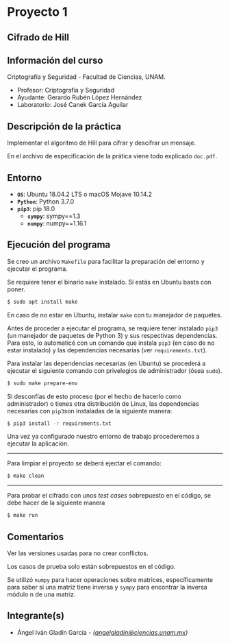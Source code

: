# Proyecto 1
## Cifrado de Hill


## Información del curso

Criptografía y Seguridad - Facultad de Ciencias, UNAM.

* Profesor: Criptografía y Seguridad
* Ayudante: Gerardo Rubén López Hernández
* Laboratorio: José Canek García Aguilar

## Descripción de la práctica

Implementar el algoritmo de Hill para cifrar y descifrar un mensaje.

En el archivo de especificación de la prática viene todo explicado 
`doc.pdf`.

## Entorno

* **`OS`**: Ubuntu 18.04.2 LTS o macOS Mojave 10.14.2
* **`Python`**: Python 3.7.0
* **`pip3`**: pip 18.0
    * **`sympy`**: sympy==1.3
    * **`numpy`**: numpy==1.16.1

## Ejecución del programa

Se creo un archivo `Makefile` para facilitar la preparación del entorno y 
ejecutar el programa.

Se requiere tener el binario `make` instalado. Si estás en Ubuntu basta con poner.
```bash
$ sudo apt install make
```
En caso de no estar en Ubuntu, instalar `make` con tu manejador de paquetes.


Antes de proceder a ejecutar el programa, se requiere tener instalado `pip3` 
(un manejador de paquetes de Python 3) y sus respectivas dependencias.
Para esto, lo automaticé con un comando que instala `pip3` (en caso de no 
estar instalado) y las dependencias necesarias (ver `requirements.txt`).


Para instalar las dependencias necesarias (en Ubuntu) se procederá a ejecutar 
el siguiente comando con privelegios de administrador (ósea `sudo`).

```bash
$ sudo make prepare-env
```


Si desconfías de esto proceso (por el hecho de hacerlo como 
administrador) o tienes otra distribución de Linux, las dependencias 
necesarias con `pip3`son instaladas de la siguiente manera:
```bash
$ pip3 install -r requirements.txt
```

Una vez ya configurado nuestro entorno de trabajo procederemos a ejecutar 
la aplicación.

---

Para limpiar el proyecto se deberá ejectar el comando:
```bash
$ make clean
```

---

Para probar el cifrado con unos *test cases* sobrepuesto en el código, 
se debe hacer de la siguiente manera
```bash
$ make run
```

## Comentarios
Ver las versiones usadas para no crear conflictos.

Los casos de prueba solo están sobrepuestos en el código.

Se utilizó `numpy` para hacer operaciones sobre matrices, específicamente para 
saber si una matriz tiene inversa y `sympy` para encontrar la inversa módulo 
n de una matriz.

## Integrante(s)

* Ángel Iván Gladín García - *(angelgladin@ciencias.unam.mx)*